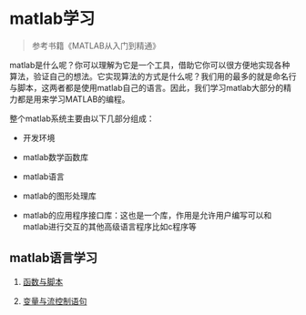 # matlab学习
> 参考书籍《MATLAB从入门到精通》

matlab是什么呢？你可以理解为它是一个工具，借助它你可以很方便地实现各种算法，验证自己的想法。它实现算法的方式是什么呢？我们用的最多的就是命名行与脚本，这两者都是使用matlab自己的语言。因此，我们学习matlab大部分的精力都是用来学习MATLAB的编程。

整个matlab系统主要由以下几部分组成：

- 开发环境

- matlab数学函数库

- matlab语言

- matlab的图形处理库

- matlab的应用程序接口库：这也是一个库，作用是允许用户编写可以和matlab进行交互的其他高级语言程序比如c程序等



## matlab语言学习
1. [函数与脚本](1.md)

2. [变量与流控制语句](2.md)



